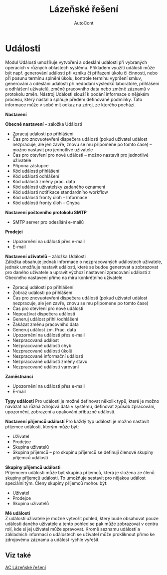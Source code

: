﻿---
    title: "Lázeňské řešení"
    author: AutoCont
    ms.date: 04/30/2018
    ms.topic: article
    ms.prod: dynamics-nav-2017
    ms.contentlocale: cs-cz
    ms.lasthandoff: 04/30/2018
---

# Události
Modul Události umožňuje vytvoření a odeslání události při vybraných operacích v různých oblastech systému.
Příkladem využití událostí může být např. generování události při vzniku či přiřazení úkolu či činnosti, nebo při posunu termínu splnění úkolu, kontrole termínu vypršení smluv, generování a odeslání události při nedodání výsledků laboratoře, přihlášení a odhlášení uživatelů, změně pracovního data nebo změně záznamů v protokolu změn. 
Nástroj Události slouží k podání informace o nějakém procesu, který nastal a splňuje předem definované podmínky. Tato informace může v sobě mít odkaz na zdroj, ze kterého pochází.  

**Nastavení**  

**Obecné nastavení** – záložka Události
-	Zpracuj události po přihlášení
-	Čas pro znovuotevření dispečera událostí (pokud uživatel událost nezpracuje, ale jen zavře, znovu se mu připomene po tomto čase) – možno nastavit pro jednotlivé uživatele
-	Čas pro otevření pro nové události – možno nastavit pro jednotlivé uživatele
-	Přípona zástupce
-	Kód události přihlášení
-	Kód události odhlášení
-	Kód události změny prac. data
-	Kód události uživatelsky zadaného oznámení
-	Kód události notifikace standardního workflow
-	Kód události fronty úloh – Informace
-	Kód události fronty úloh – Chyba

**Nastavení poštovního protokolu SMTP**  
-	SMTP server pro odesílání e-mailů

**Prodejci**
-	Upozornění na události přes e-mail
-	E-mail

**Nastavení uživatelů** – záložka Události   
Záložka obsahuje jednak informace o nezpracovaných událostech uživatele, jednak umožňuje nastavit události, které se budou generovat a zobrazovat pro daného uživatele a upravit výchozí nastavení zpracování událostí z Obecného nastavení přímo na míru konkrétního uživatele
-	Zpracuj události po přihlášení
-	Zobraz události po přihlášení
-	Čas pro znovuotevření dispečera událostí (pokud uživatel událost nezpracuje, ale jen zavře, znovu se mu připomene po tomto čase) 
-	Čas pro otevření pro nové události 
-	Nepoužívat dispečera událostí
-	Generuj událost přihl./odhlášení
-	Zakázat změnu pracovního data
-	Generuj událost zm. Prac. data
-	Upozornění na události přes e-mail
-	Nezpracovaná událost
-	Nezpracované události chyb
-	Nezpracované události úkolů
-	Nezpracované informační události
-	Nezpracované události změny stavu
-	Nezpracované události varování

**Zaměstnanci**
-	Upozornění na události přes e-mail
-	E-mail

**Typy událostí**
Pro události je možné definovat několik typů, které je možno navázat na různá zdrojová data v systému, definovat způsob zpracování, upozornění, zobrazení a opakování příbuzné události. 

**Nastavení příjemců událostí**
Pro každý typ události je možno nastavit příjemce události, kterým může být:
-	Uživatel
-	Prodejce
-	Skupina uživatelů
-	Skupina příjemců – pro skupinu příjemců se definují členové skupiny příjemců události

**Skupiny příjemců události**  
Příjemcem události může být skupina příjemců, která je složena ze členů skupiny příjemců události. To umožňuje sestavit pro nějakou událost speciální tým. Členy skupiny příjemců mohou být:
-	Uživatel
-	Prodejce
-	Skupina uživatelů  


**Mé události**  
Z událostí uživatele je možné vytvořit pohled, který bude obsahovat pouze události daného uživatele a tento pohled se pak může zobrazovat v centru rolí, kde si jej uživatel může spravovat. Kromě seznamu událostí a základních informací o událostech se uživatel může prokliknout přímo ke zdrojovému záznamu a událost rychle vyřešit.

## <a name="see-also"></a>Viz také
[AC Lázeňské řešení](ac-spa-solution.md)